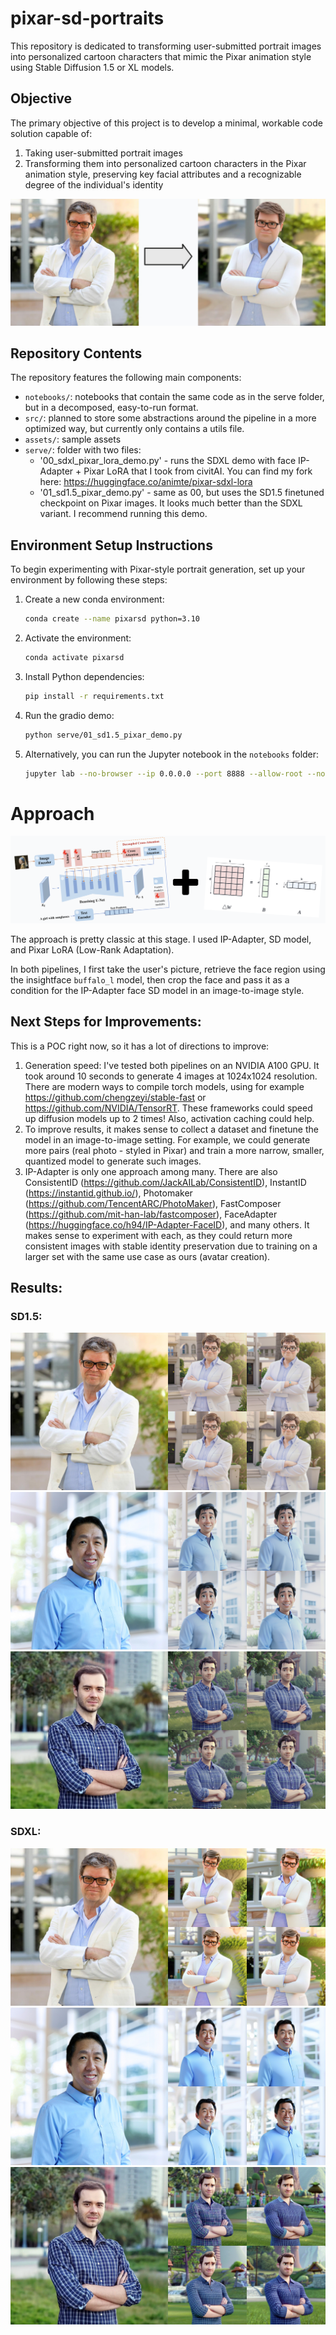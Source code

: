 # pixar-sd-portraits

This repository is dedicated to transforming user-submitted portrait images into personalized cartoon characters that mimic the Pixar animation style using Stable Diffusion 1.5 or XL models.

## Objective

The primary objective of this project is to develop a minimal, workable code solution capable of:
1. Taking user-submitted portrait images
2. Transforming them into personalized cartoon characters in the Pixar animation style, preserving key facial attributes and a recognizable degree of the individual's identity

![Example Image](assets/result.jpg)

## Repository Contents

The repository features the following main components:
- `notebooks/`: notebooks that contain the same code as in the serve folder, but in a decomposed, easy-to-run format.
- `src/`: planned to store some abstractions around the pipeline in a more optimized way, but currently only contains a utils file.
- `assets/`: sample assets
- `serve/`: folder with two files:
   - '00_sdxl_pixar_lora_demo.py' - runs the SDXL demo with face IP-Adapter + Pixar LoRA that I took from civitAI. You can find my fork here: https://huggingface.co/animte/pixar-sdxl-lora
   - '01_sd1.5_pixar_demo.py' - same as 00, but uses the SD1.5 finetuned checkpoint on Pixar images. It looks much better than the SDXL variant. I recommend running this demo.

## Environment Setup Instructions

To begin experimenting with Pixar-style portrait generation, set up your environment by following these steps:

1. Create a new conda environment:
   ```bash
   conda create --name pixarsd python=3.10
   ```

2. Activate the environment:
   ```bash
   conda activate pixarsd
   ```

3. Install Python dependencies:
   ```bash
   pip install -r requirements.txt
   ```

4. Run the gradio demo:
   ```bash
   python serve/01_sd1.5_pixar_demo.py
   ```

5. Alternatively, you can run the Jupyter notebook in the `notebooks` folder:
   ```bash
   jupyter lab --no-browser --ip 0.0.0.0 --port 8888 --allow-root --notebook-dir=.
   ```

# Approach

![alt text](./assets/image.png)

The approach is pretty classic at this stage. I used IP-Adapter, SD model, and Pixar LoRA (Low-Rank Adaptation).

In both pipelines, I first take the user's picture, retrieve the face region using the insightface `buffalo_l` model, then crop the face and pass it as a condition for the IP-Adapter face SD model in an image-to-image style. 

## Next Steps for Improvements:

This is a POC right now, so it has a lot of directions to improve:
1. Generation speed: I've tested both pipelines on an NVIDIA A100 GPU. It took around 10 seconds to generate 4 images at 1024x1024 resolution. There are modern ways to compile torch models, using for example https://github.com/chengzeyi/stable-fast or https://github.com/NVIDIA/TensorRT. These frameworks could speed up diffusion models up to 2 times! Also, activation caching could help.
2. To improve results, it makes sense to collect a dataset and finetune the model in an image-to-image setting. For example, we could generate more pairs (real photo - styled in Pixar) and train a more narrow, smaller, quantized model to generate such images.
3. IP-Adapter is only one approach among many. There are also ConsistentID (https://github.com/JackAILab/ConsistentID), InstantID (https://instantid.github.io/), Photomaker (https://github.com/TencentARC/PhotoMaker), FastComposer (https://github.com/mit-han-lab/fastcomposer), FaceAdapter (https://huggingface.co/h94/IP-Adapter-FaceID), and many others. It makes sense to experiment with each, as they could return more consistent images with stable identity preservation due to training on a larger set with the same use case as ours (avatar creation).

## Results:

### SD1.5:

![alt text](./assets/image-4.png)
![alt text](./assets/image-5.png)
![alt text](./assets/image-6.png)

### SDXL:

![alt text](./assets/image-8.png)
![alt text](./assets/image-2.png)
![alt text](./assets/image-7.png)

